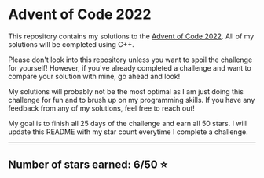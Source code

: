 # Advent of Code 2022
This repository contains my solutions to the [Advent of Code 2022](https://adventofcode.com/). All of my solutions will be completed using C++.

Please don't look into this repository unless you want to spoil the challenge for yourself! However, if you've already completed a challenge and want to compare your solution with mine, go ahead and look!

My solutions will probably not be the most optimal as I am just doing this challenge for fun and to brush up on my programming skills. If you have any feedback from any of my solutions, feel free to reach out!

My goal is to finish all 25 days of the challenge and earn all 50 stars. I will update this README with my star count everytime I complete a challenge. 

---

## Number of stars earned: 6/50 ⭐️
